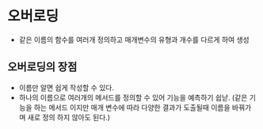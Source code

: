 # 오버로딩
- 같은 이름의 함수를 여러개 정의하고 매개변수의 유형과 개수를 다르게 하여 생성

## 오버로딩의 장점
- 이름만 알면 쉽게 작성할 수 있다.
- 하나의 이름으로 여러개의 메서드를 정의할 수 있어 기능을 예측하기 쉽낟.
(같은 기능을 하는 메서드 이지만 매개 변수에 따라 다양한 결과가 도출될때 이름을 바꿔가며 새로 정의 하지 않아도 된다.)